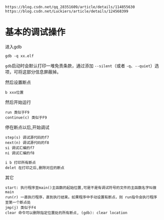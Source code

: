 

```
https://blog.csdn.net/qq_28351609/article/details/114855630
https://blog.csdn.net/Luckiers/article/details/124568399
```



# 基本的调试操作



进入gdb

```
gdb -q xx.elf
```

`gdb`启动时会默认打印一堆免责条款，通过添加 `--silent`（或者 `-q`、`--quiet`）选项，可将这部分信息屏蔽掉。



然后设置断点

```
b xxx位置
```



然后开始运行

```
run 类似于F9
continue(c) 类似于F9
```



停在断点以后,开始调试

```
step(s) 调试源代码的f7
next(n) 调试源代码的f8
si 调试汇编的f7
ni 调试汇编的f8

i b 打印所有断点
delet 在打印之后,删除对应的断点

```

其它

```
start: 执行程序至main()主函数的起始位置,可是不是有调试符号的文件的主函数名字叫做main
run(r) 一直执行程序，直到执行结束。如果程序中手动设置有断点，则 run指令会执行程序至第一个断点处
jmp(j) 类似于F4
clear 命令可以删除指定位置处的所有断点, (gdb): clear location
```